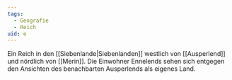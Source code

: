```yaml
---
tags:
  - Geografie
  - Reich
uid: e
---
```

Ein Reich in den [[Siebenlande|Siebenlanden]] westlich von [[Ausperlend]] und nördlich von [[Merin]]. Die Einwohner Ennelends sehen sich entgegen den Ansichten des benachbarten Ausperlends als eigenes Land.